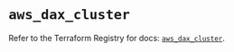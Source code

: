 # `aws_dax_cluster`

Refer to the Terraform Registry for docs: [`aws_dax_cluster`](https://registry.terraform.io/providers/hashicorp/aws/6.4.0/docs/resources/dax_cluster).
